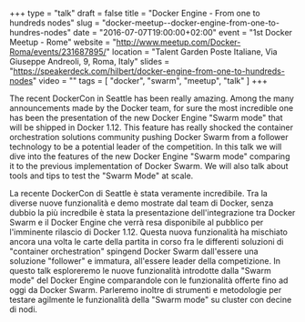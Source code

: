+++
type  = "talk"
draft = false
title    = "Docker Engine - From one to hundreds nodes"
slug     = "docker-meetup--docker-engine-from-one-to-hundres-nodes"
date     = "2016-07-07T19:00:00+02:00"
event    = "1st Docker Meetup - Rome"
website  = "http://www.meetup.com/Docker-Roma/events/231687895/"
location = "Talent Garden Poste Italiane, Via Giuseppe Andreoli, 9, Roma, Italy"
slides   = "https://speakerdeck.com/hilbert/docker-engine-from-one-to-hundreds-nodes"
video    = ""
tags     = [ "docker", "swarm", "meetup", "talk" ]
+++

The recent DockerCon in Seattle has been really amazing.
Among the many announcements made by the Docker team, for sure the most
incredible one has been the presentation of the new Docker Engine "Swarm mode"
that will be shipped in Docker 1.12.
This feature has really shocked the container orchestration solutions
community pushing Docker Swarm from a follower technology to be a potential
leader of the competition.
In this talk we will dive into the features of the new Docker Engine "Swarm
mode" comparing it to the previous implementation of Docker Swarm.
We will also talk about tools and tips to test the "Swarm Mode" at scale.

La recente DockerCon di Seattle è stata veramente incredibile.
Tra la diverse nuove funzionalità e demo mostrate dal team di Docker, senza dubbio
la più incredbile è stata la presentazione dell'integrazione tra Docker Swarm
e il Docker Engine che verrà resa disponibile al pubblico per l'imminente rilascio
di Docker 1.12.
Questa nuova funzionalità ha mischiato ancora una volta le carte della partita
in corso fra le differenti soluzioni di "container orchestration" spingend
Docker Swarm dall'essere una soluzione "follower" e immatura, all'essere
leader della competizione.
In questo talk esploreremo le nuove funzionalità introdotte dalla "Swarm mode"
del Docker Engine comparandole con le funzionalità offerte fino ad oggi
da Docker Swarm.
Parleremo inoltre di strumenti e metodologie per testare agilmente le funzionalità
della "Swarm mode" su cluster con decine di nodi.
